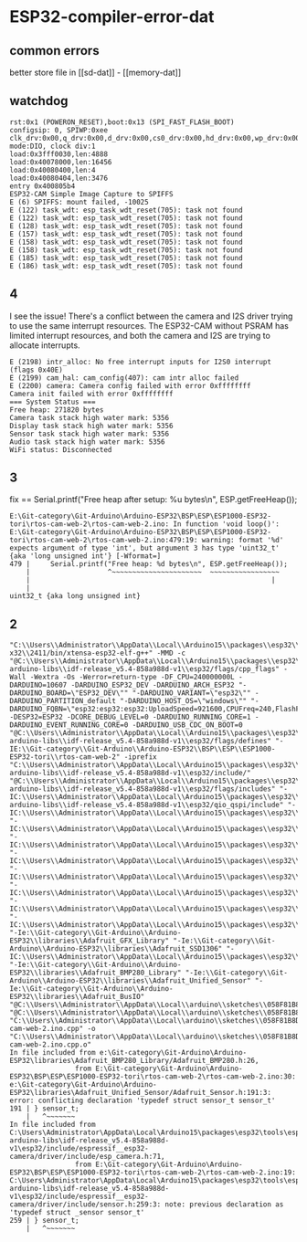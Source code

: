 
# ESP32-compiler-error-dat


## common errors 

better store file in [[sd-dat]] - [[memory-dat]]

## watchdog 

    rst:0x1 (POWERON_RESET),boot:0x13 (SPI_FAST_FLASH_BOOT)
    configsip: 0, SPIWP:0xee
    clk_drv:0x00,q_drv:0x00,d_drv:0x00,cs0_drv:0x00,hd_drv:0x00,wp_drv:0x00
    mode:DIO, clock div:1
    load:0x3fff0030,len:4888
    load:0x40078000,len:16456
    load:0x40080400,len:4
    load:0x40080404,len:3476
    entry 0x400805b4
    ESP32-CAM Simple Image Capture to SPIFFS
    E (6) SPIFFS: mount failed, -10025
    E (122) task_wdt: esp_task_wdt_reset(705): task not found
    E (122) task_wdt: esp_task_wdt_reset(705): task not found
    E (128) task_wdt: esp_task_wdt_reset(705): task not found
    E (157) task_wdt: esp_task_wdt_reset(705): task not found
    E (158) task_wdt: esp_task_wdt_reset(705): task not found
    E (158) task_wdt: esp_task_wdt_reset(705): task not found
    E (185) task_wdt: esp_task_wdt_reset(705): task not found
    E (186) task_wdt: esp_task_wdt_reset(705): task not found


## 4 

I see the issue! There's a conflict between the camera and I2S driver trying to use the same interrupt resources. The ESP32-CAM without PSRAM has limited interrupt resources, and both the camera and I2S are trying to allocate interrupts.

    E (2198) intr_alloc: No free interrupt inputs for I2S0 interrupt (flags 0x40E)
    E (2199) cam_hal: cam_config(407): cam intr alloc failed
    E (2200) camera: Camera config failed with error 0xffffffff
    Camera init failed with error 0xffffffff
    === System Status ===
    Free heap: 271820 bytes
    Camera task stack high water mark: 5356
    Display task stack high water mark: 5356
    Sensor task stack high water mark: 5356
    Audio task stack high water mark: 5356
    WiFi status: Disconnected



## 3 

fix ==   Serial.printf("Free heap after setup: %u bytes\n", ESP.getFreeHeap());

    E:\Git-category\Git-Arduino\Arduino-ESP32\BSP\ESP\ESP1000-ESP32-tori\rtos-cam-web-2\rtos-cam-web-2.ino: In function 'void loop()':
    E:\Git-category\Git-Arduino\Arduino-ESP32\BSP\ESP\ESP1000-ESP32-tori\rtos-cam-web-2\rtos-cam-web-2.ino:479:19: warning: format '%d' expects argument of type 'int', but argument 3 has type 'uint32_t' {aka 'long unsigned int'} [-Wformat=]
    479 |     Serial.printf("Free heap: %d bytes\n", ESP.getFreeHeap());
        |                   ^~~~~~~~~~~~~~~~~~~~~~~  ~~~~~~~~~~~~~~~~~
        |                                                           |
        |                                                           uint32_t {aka long unsigned int}

## 2 

    "C:\\Users\\Administrator\\AppData\\Local\\Arduino15\\packages\\esp32\\tools\\esp-x32\\2411/bin/xtensa-esp32-elf-g++" -MMD -c "@C:\\Users\\Administrator\\AppData\\Local\\Arduino15\\packages\\esp32\\tools\\esp32-arduino-libs\\idf-release_v5.4-858a988d-v1\\esp32/flags/cpp_flags" -Wall -Wextra -Os -Werror=return-type -DF_CPU=240000000L -DARDUINO=10607 -DARDUINO_ESP32_DEV -DARDUINO_ARCH_ESP32 "-DARDUINO_BOARD=\"ESP32_DEV\"" "-DARDUINO_VARIANT=\"esp32\"" -DARDUINO_PARTITION_default "-DARDUINO_HOST_OS=\"windows\"" "-DARDUINO_FQBN=\"esp32:esp32:esp32:UploadSpeed=921600,CPUFreq=240,FlashFreq=80,FlashMode=qio,FlashSize=4M,PartitionScheme=default,DebugLevel=none,PSRAM=disabled,LoopCore=1,EventsCore=0,EraseFlash=all,JTAGAdapter=default,ZigbeeMode=default\"" -DESP32=ESP32 -DCORE_DEBUG_LEVEL=0 -DARDUINO_RUNNING_CORE=1 -DARDUINO_EVENT_RUNNING_CORE=0 -DARDUINO_USB_CDC_ON_BOOT=0 "@C:\\Users\\Administrator\\AppData\\Local\\Arduino15\\packages\\esp32\\tools\\esp32-arduino-libs\\idf-release_v5.4-858a988d-v1\\esp32/flags/defines" "-IE:\\Git-category\\Git-Arduino\\Arduino-ESP32\\BSP\\ESP\\ESP1000-ESP32-tori\\rtos-cam-web-2" -iprefix "C:\\Users\\Administrator\\AppData\\Local\\Arduino15\\packages\\esp32\\tools\\esp32-arduino-libs\\idf-release_v5.4-858a988d-v1\\esp32/include/" "@C:\\Users\\Administrator\\AppData\\Local\\Arduino15\\packages\\esp32\\tools\\esp32-arduino-libs\\idf-release_v5.4-858a988d-v1\\esp32/flags/includes" "-IC:\\Users\\Administrator\\AppData\\Local\\Arduino15\\packages\\esp32\\tools\\esp32-arduino-libs\\idf-release_v5.4-858a988d-v1\\esp32/qio_qspi/include" "-IC:\\Users\\Administrator\\AppData\\Local\\Arduino15\\packages\\esp32\\hardware\\esp32\\3.2.1\\cores\\esp32" "-IC:\\Users\\Administrator\\AppData\\Local\\Arduino15\\packages\\esp32\\hardware\\esp32\\3.2.1\\variants\\esp32" "-IC:\\Users\\Administrator\\AppData\\Local\\Arduino15\\packages\\esp32\\hardware\\esp32\\3.2.1\\libraries\\FS\\src" "-IC:\\Users\\Administrator\\AppData\\Local\\Arduino15\\packages\\esp32\\hardware\\esp32\\3.2.1\\libraries\\LittleFS\\src" "-IC:\\Users\\Administrator\\AppData\\Local\\Arduino15\\packages\\esp32\\hardware\\esp32\\3.2.1\\libraries\\WiFi\\src" "-IC:\\Users\\Administrator\\AppData\\Local\\Arduino15\\packages\\esp32\\hardware\\esp32\\3.2.1\\libraries\\Network\\src" "-IC:\\Users\\Administrator\\AppData\\Local\\Arduino15\\packages\\esp32\\hardware\\esp32\\3.2.1\\libraries\\WebServer\\src" "-IC:\\Users\\Administrator\\AppData\\Local\\Arduino15\\packages\\esp32\\hardware\\esp32\\3.2.1\\libraries\\Wire\\src" "-Ie:\\Git-category\\Git-Arduino\\Arduino-ESP32\\libraries\\Adafruit_GFX_Library" "-Ie:\\Git-category\\Git-Arduino\\Arduino-ESP32\\libraries\\Adafruit_SSD1306" "-IC:\\Users\\Administrator\\AppData\\Local\\Arduino15\\packages\\esp32\\hardware\\esp32\\3.2.1\\libraries\\SPI\\src" "-Ie:\\Git-category\\Git-Arduino\\Arduino-ESP32\\libraries\\Adafruit_BMP280_Library" "-Ie:\\Git-category\\Git-Arduino\\Arduino-ESP32\\libraries\\Adafruit_Unified_Sensor" "-Ie:\\Git-category\\Git-Arduino\\Arduino-ESP32\\libraries\\Adafruit_BusIO" "@C:\\Users\\Administrator\\AppData\\Local\\arduino\\sketches\\058F81B8D9D12F158C24DA0778C64AEF/build_opt.h" "@C:\\Users\\Administrator\\AppData\\Local\\arduino\\sketches\\058F81B8D9D12F158C24DA0778C64AEF/file_opts" "C:\\Users\\Administrator\\AppData\\Local\\arduino\\sketches\\058F81B8D9D12F158C24DA0778C64AEF\\sketch\\rtos-cam-web-2.ino.cpp" -o "C:\\Users\\Administrator\\AppData\\Local\\arduino\\sketches\\058F81B8D9D12F158C24DA0778C64AEF\\sketch\\rtos-cam-web-2.ino.cpp.o"
    In file included from e:\Git-category\Git-Arduino\Arduino-ESP32\libraries\Adafruit_BMP280_Library/Adafruit_BMP280.h:26,
                    from E:\Git-category\Git-Arduino\Arduino-ESP32\BSP\ESP\ESP1000-ESP32-tori\rtos-cam-web-2\rtos-cam-web-2.ino:30:
    e:\Git-category\Git-Arduino\Arduino-ESP32\libraries\Adafruit_Unified_Sensor/Adafruit_Sensor.h:191:3: error: conflicting declaration 'typedef struct sensor_t sensor_t'
    191 | } sensor_t;
        |   ^~~~~~~~
    In file included from C:\Users\Administrator\AppData\Local\Arduino15\packages\esp32\tools\esp32-arduino-libs\idf-release_v5.4-858a988d-v1\esp32/include/espressif__esp32-camera/driver/include/esp_camera.h:71,
                    from E:\Git-category\Git-Arduino\Arduino-ESP32\BSP\ESP\ESP1000-ESP32-tori\rtos-cam-web-2\rtos-cam-web-2.ino:19:
    C:\Users\Administrator\AppData\Local\Arduino15\packages\esp32\tools\esp32-arduino-libs\idf-release_v5.4-858a988d-v1\esp32/include/espressif__esp32-camera/driver/include/sensor.h:259:3: note: previous declaration as 'typedef struct _sensor sensor_t'
    259 | } sensor_t;
        |   ^~~~~~~~